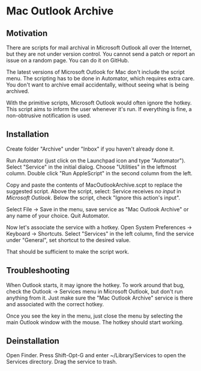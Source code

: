 # Mac Outlook Archive

## Motivation

There are scripts for mail archival in Microsoft Outlook all over the
Internet, but they are not under version control. You cannot send a patch
or report an issue on a random page. You can do it on GitHub.

The latest versions of Microsoft Outlook for Mac don't include the script
menu. The scripting has to be done in Automator, which requires extra
care. You don't want to archive email accidentally, without seeing what
is being archived.

With the primitive scripts, Microsoft Outlook would often ignore the
hotkey. This script aims to inform the user whenever it's run. If
everything is fine, a non-obtrusive notification is used.

## Installation

Create folder "Archive" under "Inbox" if you haven't already done it.

Run Automator (just click on the Launchpad icon and type "Automator").
Select "Service" in the initial dialog. Choose "Utilities" in the
leftmost column. Double click "Run AppleScript" in the second column from
the left.

Copy and paste the contents of MacOutlookArchive.scpt to replace the
suggested script. Above the script, select: Service receives *no input*
in *Microsoft Outlook*. Below the script, check "Ignore this action's
input".

Select File -> Save in the menu, save service as "Mac Outlook Archive" or
any name of your choice. Quit Automator.

Now let's associate the service with a hotkey. Open System Preferences ->
Keyboard -> Shortcuts. Select "Services" in the left column, find the
service under "General", set shortcut to the desired value.

That should be sufficient to make the script work.

## Troubleshooting

When Outlook starts, it may ignore the hotkey. To work around that bug,
check the Outlook -> Services menu in Microsoft Outlook, but don't run
anything from it. Just make sure the "Mac Outlook Archive" service is
there and associated with the correct hotkey.

Once you see the key in the menu, just close the menu by selecting the
main Outlook window with the mouse. The hotkey should start working.

## Deinstallation

Open Finder. Press Shift-Opt-G and enter ~/Library/Services to open the
Services directory. Drag the service to trash.
